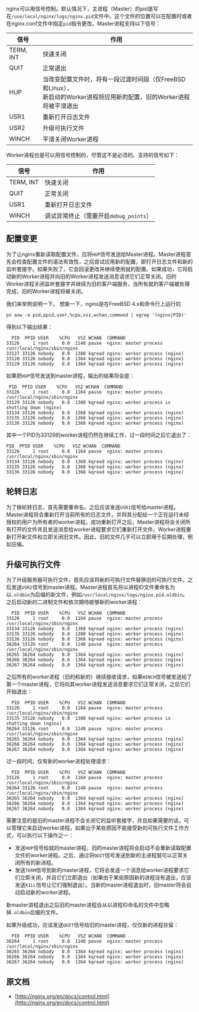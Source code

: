 nginx可以用信号控制。默认情况下，主进程（Master）的pid是写在`/use/local/nginx/logs/nginx.pid`文件中。这个文件的位置可以在配置时或者在nginx.conf文件中指定`pid`指令更改。Master进程支持以下信号：

信号 | 作用
---|---
TERM, INT | 快速关闭
QUIT| 正常退出
HUP	| 当改变配置文件时，将有一段过渡时间段（仅FreeBSD和Linux），<br/>新启动的Worker进程将应用新的配置，旧的Worker进程将被平滑退出
USR1| 重新打开日志文件
USR2| 升级可执行文件
WINCH| 平滑关闭Worker进程

Worker进程也是可以用信号控制的，尽管这不是必须的。支持的信号如下：

信号 | 作用
---|---
TERM, INT | 快速关闭
QUIT | 正常关闭
USR1 | 重新打开日志文件
WINCH | 调试异常终止（需要开启`debug_points`）

## 配置变更

为了让nginx重新读取配置文件，应将`HUP`信号发送给Master进程。Master进程首先会检查配置文件的语法有效性，之后尝试应用新的配置，即打开日志文件和新的监听套接字。如果失败了，它会回滚更改并继续使用就的配置。如果成功，它将启动新的Worker进程并向旧的Worker进程发送消息请求它们正常关闭。旧的Worker进程关闭监听套接字并继续为旧的客户端服务，当所有就的客户端被处理完成，旧的Worker进程将被关闭。

我们来举例说明一下。 想象一下，nginx是在FreeBSD 4.x和命令行上运行的

```
ps axw -o pid,ppid,user,%cpu,vsz,wchan,command | egrep '(nginx|PID)'
```

得到以下输出结果：

```
  PID  PPID USER    %CPU   VSZ WCHAN  COMMAND
33126     1 root     0.0  1148 pause  nginx: master process /usr/local/nginx/sbin/nginx
33127 33126 nobody   0.0  1380 kqread nginx: worker process (nginx)
33128 33126 nobody   0.0  1364 kqread nginx: worker process (nginx)
33129 33126 nobody   0.0  1364 kqread nginx: worker process (nginx)
```

如果把`HUP`信号发送到master进程，输出的结果将会是：

```
 PID  PPID USER    %CPU   VSZ WCHAN  COMMAND
33126     1 root     0.0  1164 pause  nginx: master process /usr/local/nginx/sbin/nginx
33129 33126 nobody   0.0  1380 kqread nginx: worker process is shutting down (nginx)
33134 33126 nobody   0.0  1368 kqread nginx: worker process (nginx)
33135 33126 nobody   0.0  1368 kqread nginx: worker process (nginx)
33136 33126 nobody   0.0  1368 kqread nginx: worker process (nginx)
```

其中一个PID为33129的worker进程仍然在继续工作，过一段时间之后它退出了：

```
PID  PPID USER    %CPU   VSZ WCHAN  COMMAND
33126     1 root     0.0  1164 pause  nginx: master process /usr/local/nginx/sbin/nginx
33134 33126 nobody   0.0  1368 kqread nginx: worker process (nginx)
33135 33126 nobody   0.0  1368 kqread nginx: worker process (nginx)
33136 33126 nobody   0.0  1368 kqread nginx: worker process (nginx)
```

## 轮转日志

为了做轮转日志，首先需要重命名。之后应该发送`USR1`信号给master进程。Master进程将会重新打开当前所有的日志文件，并将其分配给一个正在运行未经授权的用户为所有者的worker进程。成功重新打开之后，Master进程将会关闭所有打开的文件并且发送消息给worker进程要求它们重新打开文件。Worker进程重新打开新文件和立即关闭旧文件。因此，旧的文件几乎可以立即用于后期处理，例如压缩。

## 升级可执行文件

为了升级服务器可执行文件，首先应该将新的可执行文件替换旧的可执行文件。之后发送`USR2`信号到master进程。Master进程首先将以进程ID文件重命名为以`.oldbin`为后缀的新文件，例如`/usr/local/nginx/logs/nginx.pid.oldbin`。之后启动新的二进制文件和依次期待能够新的worker进程：

```
  PID  PPID USER    %CPU   VSZ WCHAN  COMMAND
33126     1 root     0.0  1164 pause  nginx: master process /usr/local/nginx/sbin/nginx
33134 33126 nobody   0.0  1368 kqread nginx: worker process (nginx)
33135 33126 nobody   0.0  1380 kqread nginx: worker process (nginx)
33136 33126 nobody   0.0  1368 kqread nginx: worker process (nginx)
36264 33126 root     0.0  1148 pause  nginx: master process /usr/local/nginx/sbin/nginx
36265 36264 nobody   0.0  1364 kqread nginx: worker process (nginx)
36266 36264 nobody   0.0  1364 kqread nginx: worker process (nginx)
36267 36264 nobody   0.0  1364 kqread nginx: worker process (nginx)
```

之后所有的worker进程（旧的和新的）继续接收请求，如果`WINCH`信号被发送给了第一个master进程，它将向其worker进程发送消息要求它们正常关闭，之后它们开始退出：

```
  PID  PPID USER    %CPU   VSZ WCHAN  COMMAND
33126     1 root     0.0  1164 pause  nginx: master process /usr/local/nginx/sbin/nginx
33135 33126 nobody   0.0  1380 kqread nginx: worker process is shutting down (nginx)
36264 33126 root     0.0  1148 pause  nginx: master process /usr/local/nginx/sbin/nginx
36265 36264 nobody   0.0  1364 kqread nginx: worker process (nginx)
36266 36264 nobody   0.0  1364 kqread nginx: worker process (nginx)
36267 36264 nobody   0.0  1364 kqread nginx: worker process (nginx)
```

过一段时间，仅有新的worker进程处理请求：

```
  PID  PPID USER    %CPU   VSZ WCHAN  COMMAND
33126     1 root     0.0  1164 pause  nginx: master process /usr/local/nginx/sbin/nginx
36264 33126 root     0.0  1148 pause  nginx: master process /usr/local/nginx/sbin/nginx
36265 36264 nobody   0.0  1364 kqread nginx: worker process (nginx)
36266 36264 nobody   0.0  1364 kqread nginx: worker process (nginx)
36267 36264 nobody   0.0  1364 kqread nginx: worker process (nginx)
```

需要注意的是旧的master进程不会关闭它的监听套接字，并且如果需要的话，可以管理它来启动worker进程。如果出于某些原因不能接受新的可执行文件工作方式，可以执行以下操作之一：

- 发送`HUP`信号给就的master进程，旧的master进程将会启动不会重新读取配置文件的worker进程。之后，通过将`QUIT`信号发送到新的主进程就可以正常关闭所有的新进程。
- 发送`TERM`信号到新的master进程，它将会发送一个消息给worker进程要求它们立即关闭，并且它们立即退出（如果由于某些原因新的进程没有退出，应该发送`KILL`信号让它们强制退出）。当新的master进程退出时，旧master将会自动启动新的worker进程。

新master进程退出之后旧的master进程会从以进程ID命名的文件中忽略掉`.oldbin`后缀的文件。

如果升级成功，应该发送`QUIT`信号给旧的master进程，仅仅新的进程驻留：

```
  PID  PPID USER    %CPU   VSZ WCHAN  COMMAND
36264     1 root     0.0  1148 pause  nginx: master process /usr/local/nginx/sbin/nginx
36265 36264 nobody   0.0  1364 kqread nginx: worker process (nginx)
36266 36264 nobody   0.0  1364 kqread nginx: worker process (nginx)
36267 36264 nobody   0.0  1364 kqread nginx: worker process (nginx)
```

## 原文档

- [http://nginx.org/en/docs/control.html](http://nginx.org/en/docs/control.html)